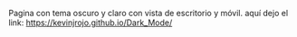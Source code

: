 Pagina con tema oscuro y claro con vista de escritorio y móvil. 
aquí dejo el link:
https://kevinjrojo.github.io/Dark_Mode/
